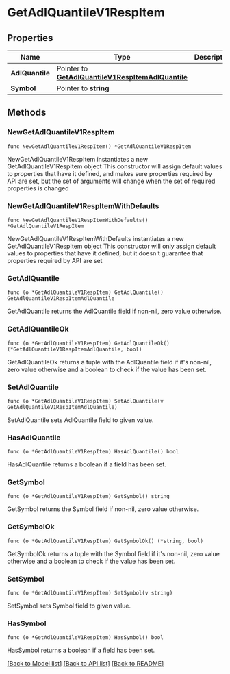 # GetAdlQuantileV1RespItem

## Properties

Name | Type | Description | Notes
------------ | ------------- | ------------- | -------------
**AdlQuantile** | Pointer to [**GetAdlQuantileV1RespItemAdlQuantile**](GetAdlQuantileV1RespItemAdlQuantile.md) |  | [optional] 
**Symbol** | Pointer to **string** |  | [optional] 

## Methods

### NewGetAdlQuantileV1RespItem

`func NewGetAdlQuantileV1RespItem() *GetAdlQuantileV1RespItem`

NewGetAdlQuantileV1RespItem instantiates a new GetAdlQuantileV1RespItem object
This constructor will assign default values to properties that have it defined,
and makes sure properties required by API are set, but the set of arguments
will change when the set of required properties is changed

### NewGetAdlQuantileV1RespItemWithDefaults

`func NewGetAdlQuantileV1RespItemWithDefaults() *GetAdlQuantileV1RespItem`

NewGetAdlQuantileV1RespItemWithDefaults instantiates a new GetAdlQuantileV1RespItem object
This constructor will only assign default values to properties that have it defined,
but it doesn't guarantee that properties required by API are set

### GetAdlQuantile

`func (o *GetAdlQuantileV1RespItem) GetAdlQuantile() GetAdlQuantileV1RespItemAdlQuantile`

GetAdlQuantile returns the AdlQuantile field if non-nil, zero value otherwise.

### GetAdlQuantileOk

`func (o *GetAdlQuantileV1RespItem) GetAdlQuantileOk() (*GetAdlQuantileV1RespItemAdlQuantile, bool)`

GetAdlQuantileOk returns a tuple with the AdlQuantile field if it's non-nil, zero value otherwise
and a boolean to check if the value has been set.

### SetAdlQuantile

`func (o *GetAdlQuantileV1RespItem) SetAdlQuantile(v GetAdlQuantileV1RespItemAdlQuantile)`

SetAdlQuantile sets AdlQuantile field to given value.

### HasAdlQuantile

`func (o *GetAdlQuantileV1RespItem) HasAdlQuantile() bool`

HasAdlQuantile returns a boolean if a field has been set.

### GetSymbol

`func (o *GetAdlQuantileV1RespItem) GetSymbol() string`

GetSymbol returns the Symbol field if non-nil, zero value otherwise.

### GetSymbolOk

`func (o *GetAdlQuantileV1RespItem) GetSymbolOk() (*string, bool)`

GetSymbolOk returns a tuple with the Symbol field if it's non-nil, zero value otherwise
and a boolean to check if the value has been set.

### SetSymbol

`func (o *GetAdlQuantileV1RespItem) SetSymbol(v string)`

SetSymbol sets Symbol field to given value.

### HasSymbol

`func (o *GetAdlQuantileV1RespItem) HasSymbol() bool`

HasSymbol returns a boolean if a field has been set.


[[Back to Model list]](../README.md#documentation-for-models) [[Back to API list]](../README.md#documentation-for-api-endpoints) [[Back to README]](../README.md)


